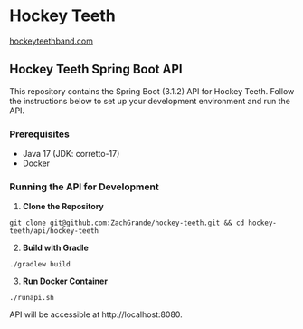 # Hockey Teeth
[hockeyteethband.com](https://hockeyteethband.com)

## Hockey Teeth Spring Boot API
This repository contains the Spring Boot (3.1.2) API for Hockey Teeth. Follow the instructions below to set up your development environment and run the API.

### Prerequisites
- Java 17 (JDK: corretto-17)
- Docker

### Running the API for Development
1. **Clone the Repository**

```
git clone git@github.com:ZachGrande/hockey-teeth.git && cd hockey-teeth/api/hockey-teeth
```

2. **Build with Gradle**

```
./gradlew build
```

3. **Run Docker Container**

```
./runapi.sh
```

API will be accessible at http://localhost:8080.